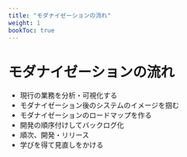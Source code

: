 ```yaml
---
title: "モダナイゼーションの流れ"
weight: 1
bookToc: true
---
```


# モダナイゼーションの流れ

- 現行の業務を分析・可視化する
- モダナイゼーション後のシステムのイメージを掴む
- モダナイゼーションのロードマップを作る
- 開発の順序付けしてバックログ化
- 順次、開発・リリース
- 学びを得て見直しをかける

